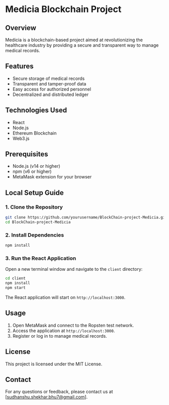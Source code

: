 # Medicia Blockchain Project

## Overview
Medicia is a blockchain-based project aimed at revolutionizing the healthcare industry by providing a secure and transparent way to manage medical records.

## Features
- Secure storage of medical records
- Transparent and tamper-proof data
- Easy access for authorized personnel
- Decentralized and distributed ledger

## Technologies Used
- React
- Node.js
- Ethereum Blockchain
- Web3.js

## Prerequisites
- Node.js (v14 or higher)
- npm (v6 or higher)
- MetaMask extension for your browser

## Local Setup Guide

### 1. Clone the Repository
```bash
git clone https://github.com/yourusername/BlockChain-project-Medicia.git
cd BlockChain-project-Medicia
```

### 2. Install Dependencies
```bash
npm install
```

### 3. Run the React Application
Open a new terminal window and navigate to the `client` directory:
```bash
cd client
npm install
npm start
```
The React application will start on `http://localhost:3000`.

## Usage
1. Open MetaMask and connect to the Ropsten test network.
2. Access the application at `http://localhost:3000`.
3. Register or log in to manage medical records.


## License
This project is licensed under the MIT License.

## Contact
For any questions or feedback, please contact us at [sudhanshu.shekhar.bhu7@gmail.com].
